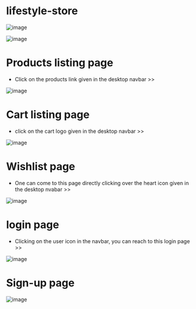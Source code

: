 # lifestyle-store

![image](https://user-images.githubusercontent.com/80311905/154895521-50d6f7d8-8f54-4851-90eb-3a7b639788e3.png)

 ![image](https://user-images.githubusercontent.com/80311905/154895632-baebc295-aa0a-45c8-a7bf-632aa1997fd6.png)

# Products listing page
- Click on the products link given in the desktop navbar >>

 ![image](https://user-images.githubusercontent.com/80311905/154895759-ebb595fa-e761-4514-b350-4fb453b4ebc8.png)

# Cart listing page
- click on the cart logo given in the desktop navbar >>

 ![image](https://user-images.githubusercontent.com/80311905/154896065-94f92e64-3ff3-48c0-b9ac-9e468fe7ee90.png)

# Wishlist page
- One can come to this page directly clicking over the heart icon given in the desktop nvabar >>

 ![image](https://user-images.githubusercontent.com/80311905/154896533-1fcd1b8d-9b1f-4091-9380-e8183f7a71b4.png)

# login page
- Clicking on the user icon in the navbar, you can reach to this login page >>

![image](https://user-images.githubusercontent.com/80311905/154896741-830bb7c0-9020-48d9-a188-1e34fa862f68.png)

# Sign-up page
 ![image](https://user-images.githubusercontent.com/80311905/154896922-988bdc8f-c3e9-41b7-b71f-ca22d4b9047a.png)





